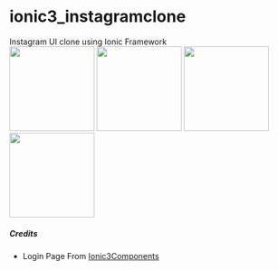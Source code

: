 # ionic3_instagramclone

Instagram UI clone using Ionic Framework
<br/>
<img width="150" src="https://raw.githubusercontent.com/newtonmunene99/ionic3_instagramclone/master/docs/demo/assets/1.png"/>
<img width="150"  src="https://raw.githubusercontent.com/newtonmunene99/ionic3_instagramclone/master/docs/demo/assets/2.png"/>
<img width="150"  src="https://raw.githubusercontent.com/newtonmunene99/ionic3_instagramclone/master/docs/demo/assets/3.png"/>
<img width="150"  src="https://raw.githubusercontent.com/newtonmunene99/ionic3_instagramclone/master/docs/demo/assets/4.png"/>

##### Credits

- Login Page From [Ionic3Components](https://github.com/yannbf/ionic3-components)
